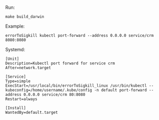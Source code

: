 Run:

    make build_darwin
    
Example: 

    errorToSigkill kubectl port-forward --address 0.0.0.0 service/crm 8080:8080
    
Systemd:

    [Unit]
    Description=Kubectl port forward for service crm
    After=network.target
    
    [Service]
    Type=simple
    ExecStart=/usr/local/bin/errorToSigkill_linux /usr/bin/kubectl --kubeconfig=/home/username/.kube/config -n default port-forward --address 0.0.0.0 service/crm 80:8080
    Restart=always
    
    [Install]
    WantedBy=default.target        